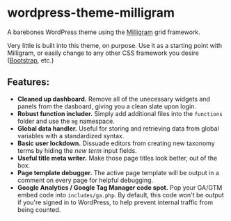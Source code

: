 # wordpress-theme-milligram
A barebones WordPress theme using the [Milligram](https://milligram.io/) grid framework.

Very little is built into this theme, on purpose. Use it as a starting point with Milligram, or easily change to any other CSS framework you desire ([Bootstrap](https://getbootstrap.com/), etc.)

## Features:

- **Cleaned up dashboard.** Remove all of the unecessary widgets and panels from the dasboard, giving you a clean slate upon login.
- **Robust function includer.** Simply add additional files into the `functions` folder and use the `mg` namespace.
- **Global data handler.** Useful for storing and retrieving data from global variables with a standardized syntax.
- **Basic user lockdown.** Dissuade editors from creating new taxonomy terms by hiding the *new term* input fields.
- **Useful title meta writer.** Make those page titles look better, out of the box.
- **Page template debugger.** The active page template will be output in a comment on every page for helpful debugging.
- **Google Analytics / Google Tag Manager code spot.** Pop your GA/GTM embed code into `includes/ga.php`. By default, this code won't be output if you're signed in to WordPress, to help prevent internal traffic from being counted.